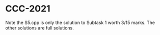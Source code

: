 # CCC-2021

Note the S5.cpp is only the solution to Subtask 1 worth 3/15 marks. The other solutions are full solutions.
